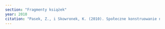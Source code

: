 ```yaml
---
section: "Fragmenty książek"
year: 2010
citation: "Pasek, Z., i Skowronek, K. (2010). Społeczne konstruowanie nowej duchowości a kultura popularna. W D. Hejwosz i W. Jakubowski (red.), Kultura popularna – tożsamość – edukacja (s. 361-378). Kraków: Oficyna Wydawnicza IMPULS."
---
```

